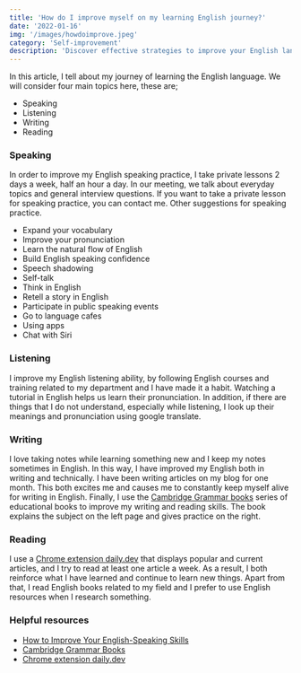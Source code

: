 ```yaml
---
title: 'How do I improve myself on my learning English journey?'
date: '2022-01-16'
img: '/images/howdoimprove.jpeg'
category: 'Self-improvement'
description: 'Discover effective strategies to improve your English language skills in this insightful article. Explore practical tips for enhancing your speaking, listening, writing, and reading abilities. From private lessons and vocabulary expansion to watching tutorials and utilizing language learning apps, find a wealth of suggestions to boost your English proficiency. Learn about the benefits of note-taking, blog writing, and using educational resources like the Cambridge Grammar books. Additionally, explore helpful resources such as online articles and the daily.dev Chrome extension to further enhance your English learning journey.'
---
```


In this article, I tell about my journey of learning the English language. We will consider four main topics here, these are;

- Speaking
- Listening
- Writing
- Reading

### Speaking

In order to improve my English speaking practice, I take private lessons 2 days a week, half an hour a day. In our meeting, we talk about everyday topics and general interview questions. If you want to take a private lesson for speaking practice, you can contact me. Other suggestions for speaking practice.

- Expand your vocabulary
- Improve your pronunciation
- Learn the natural flow of English
- Build English speaking confidence
- Speech shadowing
- Self-talk
- Think in English
- Retell a story in English
- Participate in public speaking events
- Go to language cafes
- Using apps
- Chat with Siri

### Listening

I improve my English listening ability, by following English courses and training related to my department and I have made it a habit. Watching a tutorial in English helps us learn their pronunciation. In addition, if there are things that I do not understand, especially while listening, I look up their meanings and pronunciation using google translate.

### Writing

I love taking notes while learning something new and I keep my notes sometimes in English. In this way, I have improved my English both in writing and technically. I have been writing articles on my blog for one month. This both excites me and causes me to constantly keep myself alive for writing in English. Finally, I use the [Cambridge Grammar books](https://www.trendyol.com/cambridge-university-press/grammar-in-use-3-lu-set-p-36330649) series of educational books to improve my writing and reading skills. The book explains the subject on the left page and gives practice on the right.

### Reading

I use a [Chrome extension daily.dev](https://chrome.google.com/webstore/detail/dailydev-the-homepage-dev/jlmpjdjjbgclbocgajdjefcidcncaied) that displays popular and current articles, and I try to read at least one article a week. As a result, I both reinforce what I have learned and continue to learn new things. Apart from that, I read English books related to my field and I prefer to use English resources when I research something.

### Helpful resources

- [How to Improve Your English-Speaking Skills](https://www.fluentu.com/blog/english/how-to-improve-english-speaking-skills/)
- [Cambridge Grammar Books](https://www.trendyol.com/cambridge-university-press/grammar-in-use-3-lu-set-p-36330649)
- [Chrome extension daily.dev](https://chrome.google.com/webstore/detail/dailydev-the-homepage-dev/jlmpjdjjbgclbocgajdjefcidcncaied)

